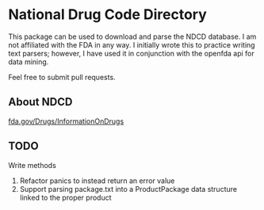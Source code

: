 # National Drug Code Directory

This package can be used to download and parse the NDCD database.
I am not affiliated with the FDA in any way. I initially wrote this to practice
writing text parsers; however, I have used it in conjunction with the openfda api
for data mining.

Feel free to submit pull requests.

## About NDCD
[fda.gov/Drugs/InformationOnDrugs](http://www.fda.gov/Drugs/InformationOnDrugs/ucm142438.htm)

## TODO
Write methods
  1. Refactor panics to instead return an error value
  2. Support parsing package.txt into a ProductPackage data structure linked to the proper product
